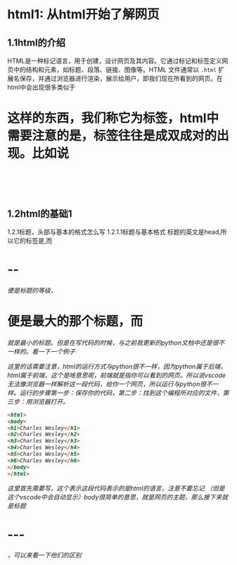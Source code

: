 # html1: 从html开始了解网页

## 1.1html的介绍
HTML是一种标记语言，用于创建，设计网页及其内容。它通过标记和标签定义网页中的结构和元素，如标题、段落、链接、图像等。HTML 文件通常以 `.html` 扩展名保存，并通过浏览器进行渲染，展示给用户，即我们现在所看到的网页。在html中会出现很多类似于<h1>这样的东西，我们称它为标签，html中需要注意的是，标签往往是成双成对的出现。比如说<h1>      </h1>

## 1.2html的基础1
1.2.1标题，头部与基本的格式怎么写
1.2.1.1标题与基本格式
标题的英文是head,所以它的标签是<h>,而<h1>--<h6>便是标题的等级，<h1>便是最大的那个标题，而<h6>就是最小的标题。但是在写代码的时候，与之前我更新的python文档中还是很不一样的。看一下一个例子

这里的话需要注意，html的运行方式与python很不一样，因为python属于后端，html属于前端，这个是啥意思呢，前端就是指你可以看到的网页。所以说vscode无法像浏览器一样解析这一段代码，给你一个网页，所以运行与python很不一样。运行的步骤第一步：保存你的代码，第二步：找到这个编程所对应的文件，第三步：用浏览器打开。
```html
<html>
<body>
<h1>Charles Wesley</h1>
<h2>Charles Wesley</h2>
<h3>Charles Wesley</h3>
<h4>Charles Wesley</h4>
<h5>Charles Wesley</h5>
<h6>Charles Wesley</h6>
</body>
</html>
```
这里首先需要写<html>，这个表示这段代码表示的是html的语言，注意不要忘记</html> （但是这个vscode中会自动显示）body很简单的意思，就是网页的主题，那么接下来就是标题<h1> ---<h6>，可以来看一下他们的区别


